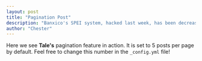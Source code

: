 ```yaml
---
layout: post
title: "Pagination Post"
description: "Banxico's SPEI system, hacked last week, has been decreasing financial costs, reducing waste and changing attitudes since 2004"
author: "Chester"
---
```


Here we see **Tale's** pagination feature in action. It is set to 5 posts per page by default. Feel free to change this number in the `_config.yml` file!
